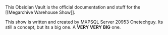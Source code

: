 This Obsidian Vault is the official documentation and stuff for the [[Megarchive Warehouse Show]].

This show is written and created by MXPSQL Server 20953 Onetechguy. Its still a concept, but its a big one. A **VERY VERY BIG** one.